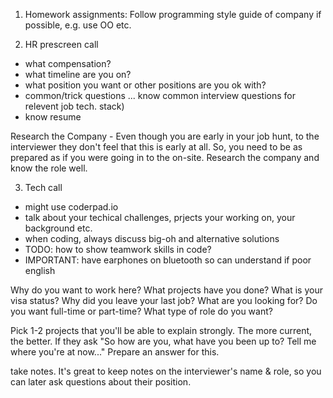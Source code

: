 <!-- SPDX-License-Identifier: zlib-acknowledgement -->
1. Homework assignments:
Follow programming style guide of company if possible, e.g. use OO etc.

2. HR prescreen call
- what compensation?
- what timeline are you on?
- what position you want or other positions are you ok with?
- common/trick questions ...  know common interview questions for relevent job tech. stack)
- know resume

Research the Company - 
Even though you are early in your job hunt, to the interviewer they don't feel that this is early at all.  So, you need to be as prepared as if you were going in to the on-site.  Research the company and know the role well.

3. Tech call
- might use coderpad.io
- talk about your techical challenges, prjects your working on, your background etc.
- when coding, always discuss big-oh and alternative solutions
- TODO: how to show teamwork skills in code?
- IMPORTANT: have earphones on bluetooth so can understand if poor english

Why do you want to work here?
What projects have you done?
What is your visa status?
Why did you leave your last job?
What are you looking for?
Do you want full-time or part-time?
What type of role do you want?

Pick 1-2 projects that you'll be able to explain strongly.  The more current, the better.  If they ask "So how are you, what have you been up to?  Tell me where you're at now..."  Prepare an answer for this.

take notes. It's great to keep notes on the interviewer's name & role, so you can later ask questions about their position. 
